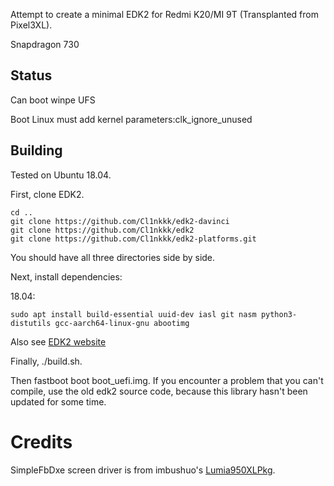 Attempt to create a minimal EDK2 for Redmi K20/MI 9T (Transplanted from Pixel3XL).

Snapdragon 730

## Status
Can boot winpe
UFS

Boot Linux must add kernel parameters:clk_ignore_unused

## Building
Tested on Ubuntu 18.04.

First, clone EDK2.

```
cd ..
git clone https://github.com/Cl1nkkk/edk2-davinci
git clone https://github.com/Cl1nkkk/edk2
git clone https://github.com/Cl1nkkk/edk2-platforms.git
```

You should have all three directories side by side.

Next, install dependencies:

18.04:

```
sudo apt install build-essential uuid-dev iasl git nasm python3-distutils gcc-aarch64-linux-gnu abootimg
```

Also see [EDK2 website](https://github.com/tianocore/tianocore.github.io/wiki/Using-EDK-II-with-Native-GCC#Install_required_software_from_apt)

Finally, ./build.sh.

Then fastboot boot boot_uefi.img.
If you encounter a problem that you can't compile, use the old edk2 source code, because this library hasn't been updated for some time.

# Credits

SimpleFbDxe screen driver is from imbushuo's [Lumia950XLPkg](https://github.com/WOA-Project/Lumia950XLPkg).
